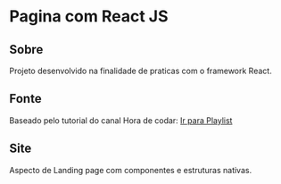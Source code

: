 # Pagina com React JS

## Sobre
Projeto desenvolvido na finalidade de praticas com o framework React.

## Fonte
Baseado pelo tutorial do canal Hora de codar: [Ir para Playlist](https://www.youtube.com/playlist?list=PLnDvRpP8BneyVA0SZ2okm-QBojomniQVO)
## Site
Aspecto de Landing page com componentes e estruturas nativas.

